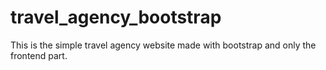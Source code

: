 # travel_agency_bootstrap
This is the simple  travel agency website made with bootstrap and only the frontend part.
